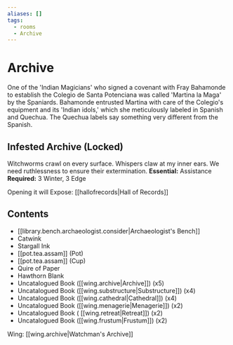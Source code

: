 ```yaml
---
aliases: []
tags:
  - rooms
  - Archive
---
```

# Archive
One of the 'Indian Magicians' who signed a covenant with Fray Bahamonde to establish the Colegio de Santa Potenciana was called 'Martina la Maga' by the Spaniards. Bahamonde entrusted Martina with care of the Colegio's equipment and its 'Indian idols,' which she meticulously labeled in Spanish and Quechua. The Quechua labels say something very different from the Spanish.
## Infested Archive (Locked)
Witchworms crawl on every surface. Whispers claw at my inner ears. We need ruthlessness to ensure their extermination.
**Essential:** Assistance
**Required:** 3 Winter, 3 Edge

Opening it will Expose:
[[hallofrecords|Hall of Records]]
## Contents
- [[library.bench.archaeologist.consider|Archaeologist's Bench]]
- Catwink  
- Stargall Ink  
- [[pot.tea.assam]] (Pot) 
- [[pot.tea.assam]] (Cup)
- Quire of Paper  
- Hawthorn Blank  
- Uncatalogued Book ([[wing.archive|Archive]])  (x5)
- Uncatalogued Book ([[wing.substructure|Substructure]]) (x4) 
- Uncatalogued Book ([[wing.cathedral|Cathedral]]) (x4)
- Uncatalogued Book ([[wing.menagerie|Menagerie]]) (x2)
- Uncatalogued Book ( [[wing.retreat|Retreat]]) (x2)
- Uncatalogued Book ([[wing.frustum|Frustum]]) (x2)

Wing: [[wing.archive|Watchman's Archive]]
